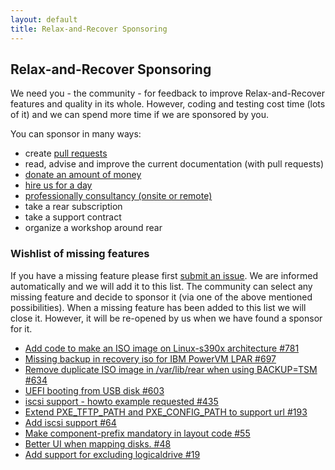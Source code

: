 ```yaml
---
layout: default
title: Relax-and-Recover Sponsoring
---
```

## Relax-and-Recover Sponsoring

We need you - the community - for feedback to improve Relax-and-Recover features and quality in its whole. However, coding and testing cost time (lots of it) and we can spend more time if we are sponsored by you.

You can sponsor in many ways:

 - create [pull requests](https://help.github.com/articles/using-pull-requests/)
 - read, advise and improve the current documentation (with pull requests)
 - [donate an amount of money](https://www.paypal.com/cgi-bin/webscr?item_name=Donation+to+Relax+and+Recover&cmd=_donations&business=gratien.dhaese%40gmail.com)
 - [hire us for a day](http://www.it3.be/rear-support/)
 - [professionally consultancy (onsite or remote)](http://relax-and-recover.org/development/)
 - take a rear subscription
 - take a support contract
 - organize a workshop around rear

### Wishlist of missing features

If you have a missing feature please first [submit an issue](https://github.com/rear/rear/issues). We are informed automatically and we will add it to this list. The community can select any missing feature and decide to sponsor it (via one of the above mentioned possibilities). When a missing feature has been added to this list we will close it. However, it will be re-opened by us when we have found a sponsor for it.

 - [Add code to make an ISO image on Linux-s390x architecture #781](https://github.com/rear/rear/issues/781)
 - [Missing backup in recovery iso for IBM PowerVM LPAR #697](https://github.com/rear/rear/issues/697)
 - [Remove duplicate ISO image in /var/lib/rear when using BACKUP=TSM #634](https://github.com/rear/rear/issues/634)
 - [UEFI booting from USB disk #603](https://github.com/rear/rear/issues/603)
 - [iscsi support - howto example requested #435](https://github.com/rear/rear/issues/435)
 - [Extend PXE_TFTP_PATH and PXE_CONFIG_PATH to support url #193](https://github.com/rear/rear/issues/193)
 - [Add iscsi support #64](https://github.com/rear/rear/issues/64)
 - [Make component-prefix mandatory in layout code #55](https://github.com/rear/rear/issues/55)
 - [Better UI when mapping disks. #48](https://github.com/rear/rear/issues/48)
 - [Add support for excluding logicaldrive #19](https://github.com/rear/rear/issues/19)

